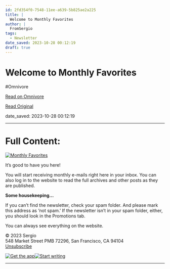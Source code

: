```yaml
---
id: 2fd354f0-7548-11ee-a639-5b825ae2a225
title: |
  Welcome to Monthly Favorites
author: |
  FromSergio
tags:
  - Newsletter
date_saved: 2023-10-28 00:12:19
draft: true
---
```


# Welcome to Monthly Favorites
#Omnivore

[Read on Omnivore](https://omnivore.app/me/welcome-to-monthly-favorites-18b747b9a39)

[Read Original](https://omnivore.app/no_url?q=7e0b311d-a591-41db-a57b-7db398300698)

date_saved: 2023-10-28 00:12:19


--- 

# Full Content: 

[![Monthly Favorites ](https://proxy-prod.omnivore-image-cache.app/392x392,s7zB2BCIzYDbEuTgauqTrA7UT12EbKT1uimuR33u2rgw/https://substackcdn.com/image/fetch/w_392,h_392,c_fill,f_auto,q_auto:good,fl_progressive:steep/https%3A%2F%2Fbucketeer-e05bbc84-baa3-437e-9518-adb32be77984.s3.amazonaws.com%2Fpublic%2Fimages%2F4a72c707-9173-436f-ace3-cbff7a0fcd4f_800x800.png)](https://email.mg-d1.substack.com/c/eJxUkL1y6yAYBZ9GdGb4BxUUblzd%5FpYaQJ8kYgEKoDh5-4zTJK7PnNmdDa7DWuqXXSrA5QF7KAnQbPnoiQkKgaVqNEIpzg2C5OI-rZChug7z5PqfVSiJNmtGcAyE52bURGoKUktYuGcukIXNI4qWEcYpYYYIyqjCHFPJjRFyIVJ77x3Hsbjtvpf3QZC0XmaK2-lbd-GOQ0kotukp-3SxvZ6Adrv1frSBXwd2G9htqSU1qGssr8fj9HsMrseSpzhbyjTlmqBqM5SHyyuhjF18vzb-9u8%5FDILE7MsnLinHj1IBu-NA7fRzSS5m-0tB%5FbXe2aD-ALShSnNpvgMAAP%5F%5F8xVzpg)

It’s good to have you here!

You will start receiving monthly e-mails right here in your inbox. You can also log in to the website to read the full archives and other posts as they are published.

**Some housekeeping…**

If you can’t find the newsletter, check your spam folder. And please mark this address as ‘not spam.’ If the newsletter isn’t in your spam folder, either, you should look in the Promotions tab.

You can always see everything on the website.

© 2023 Sergio  
548 Market Street PMB 72296, San Francisco, CA 94104   
[Unsubscribe](https://email.mg-d1.substack.com/c/eJxUkk1zokAQhn8N3KSYGRjwwCGrRZZUwJgyUXOx5qOBUWCQGUT99VtmD7s5dz3dT7%5F1Cmah0sMtKQeA2QSN0C24MiFz7seCupAgOo8DSgmJXWiZag4VdDAwC%5FLA7H%5FTgIZunQQ4iEgZcSwiIecAZewTGoQSJNB4HhFXJdjHBPk49gOEEfWIh0ISx0FY-mHEOWfEU5rVp0afncBvq5lEnhm5sUycPKFbV5nDQ%5FbhkthhBLdJamt745AnB6cOTstBtwaGSukfoINTJqzSnYNTqQzjDRy-tzgktfoEnUOWcHtBAn%5Fedrg5ZUd9Le7VtTiKe7GpTNb9ugjyXrLtWq3aEPHnyWRtU8tFRvPNPlwt17g45vfVYlJfu3r6yz9d8-VHkN%5Fz4HXx0guSq5V6meQ2s%5FkmI%5FkmJ%5FkiM1lXoL3KaNa-9wKnij9%5Fll9bVLPtpMq1dzqj8448ry9TrbVR5duyqftp-tjZ6C1-n2XjIvo9Fvq4VnsHU7j2agDjkCWhoXT7kTdKsMfnByUThCNEIt8dkg70xLrKRxjPuH0y5Pi6BSfwVcf11dNtpy56AI%5F1vWtGLnXLVJf8C9e1P0szGhi-D0QxohEJ4z8BAAD%5F%5F5ICyE8)

[![Get the app](https://proxy-prod.omnivore-image-cache.app/130x40,szxzkB4iSVgb7fy_i8ltnMvSymFOdOcqvnoeoI7_JSlE/https://substackcdn.com/image/fetch/w_260,c_limit,f_auto,q_auto:good,fl_progressive:steep/https%3A%2F%2Fsubstack.com%2Fimg%2Femail%2Fgeneric-app-button%402x.png)](https://email.mg-d1.substack.com/c/eJxUkb2unDAQRp%5FG7kD-4ccULq50tVX6lGhsBtZZ7CFmyE3ePtpNs2mm-Y50jjQRGDeqf%5FxaEZsv3CNllIu3U1AuDhK9HibXDYO1TmKGtM8bFqzAuMzAb2s39PLu1TiudoowubVbwQVru8XBBMYNSscJZfJGGauVcarTRg-tbXVvnev6VfVjCAFsmwjuj51-ik7lrVl0e17hZIiPNlKW6Zyfsc8Wz%5FVCufs783EK-yHMTZjbOy3MDY7j321OpopNxSVVjCzs7eI8R8gHpK0I-%5FlkMtQHciqbMMNrpsJYWNjPl7FZiRhrEy5mKvK4wp4icKIyp8VrM2o7Kll9QfqCsiltTBP447Q%5Fvn1H0alUAv1uKZf0iyq2cBzyvMJCGVLxa6V8Yt0SSf7%5FIdeJ9SUYnR5G27u%5FAQAA%5F%5F-195Gb)[![Start writing](https://proxy-prod.omnivore-image-cache.app/135x40,sMBBMczf5GGvEog8E7bzggxHWLrxGFJUrOyLF55KnXSU/https://substackcdn.com/image/fetch/w_270,c_limit,f_auto,q_auto:good,fl_progressive:steep/https%3A%2F%2Fsubstack.com%2Fimg%2Femail%2Fpublish-button%402x.png)](https://email.mg-d1.substack.com/c/eJyMkTGP3CAQhX8NdGsBY2O2oDjJ2SpdipQW2GMvOcP4MORy%5Fz7yKhdtupQ8nr73STO5givlD7tkxMs7bhNF5LOFqxdm0hyt1FfTag1gOEYXtnHFhNkVnEdXnn5b3fG77TtpsNOL61u5XL1fhDRe4awEyFbOngerhAIplBGtVFI30MgOjGm7RXS9995BE8jdXzd6Y62I62WWzVH9Udz02kwUeTjGU%5FZ0sSVX5Ju9l7IfDF6YujF1e26fz7CmujO41RLHg2qekMHwWWJKn3nEOdTIYHhw%5F4QTpYKpMBgWooL5M3Zxd2FNDAZXCy1h23C-%5FK2cct8em18eLBgS0rtLq5BKXXx5OeDH1-%5FIWhGSp18NxRR-UsbG7TtTOjMY1Id6K47v1W9hciVQGsNspeol9IJn-%5F9AflQ%5FU3Qh2SVTPDCvgXj599z1wPwY6I3UPXTmdwAAAP%5F%5F69axtw)

---

